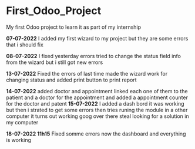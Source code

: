 # First_Odoo_Project
My first Odoo project to learn it as part of my internship

__07-07-2022__
I added my first wizard to my project but they are some errors that i should 
fix

__08-07-2022__
I fixed yesterday errors tried to change the status field info from the wizard but i still got new errors

__13-07-2022__
Fixed the errors of last time made the wizard work for changing status and added print button to print report

__14-07-2022__
added doctor and appointment linked each one of them to the patient and a doctor for the appointment and added a appointment
counter for the doctor and patent
__15-07-2022__
I added a dash bord it was working but then i strated to get some errors then tries runing the module in a other computer it
 turns out working goog over there steal looking for a solution in my computer

__18-07-2022 11h15__
Fixed somme errors now the dashboard and everything is working 
